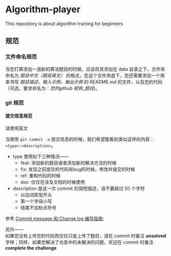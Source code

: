 # Algorithm-player
This repository is about algorithm training for beginners

## 规范

### 文件命名规范
当您打算添加一道新的算法题目的时候，应该将其添加在 data 目录之下，文件夹命名为 *题目中文（题目英文）* 的格式，在这个文件夹底下，您还需要添加一个用来书写 *题目描述，输入示例，输出示例* 的 README.md 的文件，以及您的代码（可选，要求命名为：*您的github 昵称_题目*)。  

### git 规范
#### 提交信息规范

请使用英文  

当使用 ```git commit -a``` 提交信息的时候，我们希望能看到类似这样的内容：
``` <type>:<description> ```。  
- type 使用如下三种情况——  
  - feat: 添加新的题目或者添加新的解决方法的时候
  - fix: 发现之前提交的代码有bug的时候，修改并提交的时候
  - ref: 重构代码的时候
  - doc: 仅仅在涉及文档的时候使用
- description 是这一次 commit 的简短描述，请不要超过 50 个字符
  - 以动词原型开头
  - 第一个字母小写
  - 结尾不加标点符号

参考 [Commit message 和 Change log 编写指南](http://www.ruanyifeng.com/blog/2016/01/commit_message_change_log.html);

另外——  
如果您没有上传您的代码而仅仅只是上传了题目，请在 commit 时备注 **unsolved** 字样；同样，如果您解决了仓库中的未解决的问题，欢迎在 commit 时备注 **complete the challenge**
